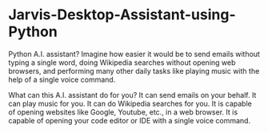 # Jarvis-Desktop-Assistant-using-Python
Python A.I. assistant? Imagine how easier it would be to send emails without typing a single word, doing Wikipedia searches without opening web browsers, and performing many other daily tasks like playing music with the help of a single voice command. 

What can this A.I. assistant do for you?
It can send emails on your behalf.
It can play music for you.
It can do Wikipedia searches for you.
It is capable of opening websites like Google, Youtube, etc., in a web browser.
It is capable of opening your code editor or IDE with a single voice command.
